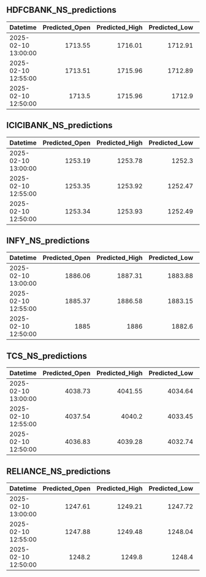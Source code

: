 ## HDFCBANK_NS_predictions
| Datetime            |   Predicted_Open |   Predicted_High |   Predicted_Low |   Predicted_Close |   Predicted_Volume |
|:--------------------|-----------------:|-----------------:|----------------:|------------------:|-------------------:|
| 2025-02-10 13:00:00 |          1713.55 |          1716.01 |         1712.91 |           1714.58 |            94544.8 |
| 2025-02-10 12:55:00 |          1713.51 |          1715.96 |         1712.89 |           1714.55 |            94303.8 |
| 2025-02-10 12:50:00 |          1713.5  |          1715.96 |         1712.9  |           1714.57 |            94134.3 |

## ICICIBANK_NS_predictions
| Datetime            |   Predicted_Open |   Predicted_High |   Predicted_Low |   Predicted_Close |   Predicted_Volume |
|:--------------------|-----------------:|-----------------:|----------------:|------------------:|-------------------:|
| 2025-02-10 13:00:00 |          1253.19 |          1253.78 |         1252.3  |           1253.56 |            78739.5 |
| 2025-02-10 12:55:00 |          1253.35 |          1253.92 |         1252.47 |           1253.73 |            77672.8 |
| 2025-02-10 12:50:00 |          1253.34 |          1253.93 |         1252.49 |           1253.75 |            77270.2 |

## INFY_NS_predictions
| Datetime            |   Predicted_Open |   Predicted_High |   Predicted_Low |   Predicted_Close |   Predicted_Volume |
|:--------------------|-----------------:|-----------------:|----------------:|------------------:|-------------------:|
| 2025-02-10 13:00:00 |          1886.06 |          1887.31 |         1883.88 |           1885.12 |            45929.9 |
| 2025-02-10 12:55:00 |          1885.37 |          1886.58 |         1883.15 |           1884.37 |            44776.1 |
| 2025-02-10 12:50:00 |          1885    |          1886    |         1882.6  |           1883.89 |            43125   |

## TCS_NS_predictions
| Datetime            |   Predicted_Open |   Predicted_High |   Predicted_Low |   Predicted_Close |   Predicted_Volume |
|:--------------------|-----------------:|-----------------:|----------------:|------------------:|-------------------:|
| 2025-02-10 13:00:00 |          4038.73 |          4041.55 |         4034.64 |           4039.34 |            21975.1 |
| 2025-02-10 12:55:00 |          4037.54 |          4040.2  |         4033.45 |           4038.05 |            21631.2 |
| 2025-02-10 12:50:00 |          4036.83 |          4039.28 |         4032.74 |           4037.25 |            21513.4 |

## RELIANCE_NS_predictions
| Datetime            |   Predicted_Open |   Predicted_High |   Predicted_Low |   Predicted_Close |   Predicted_Volume |
|:--------------------|-----------------:|-----------------:|----------------:|------------------:|-------------------:|
| 2025-02-10 13:00:00 |          1247.61 |          1249.21 |         1247.72 |           1247.8  |            95214.6 |
| 2025-02-10 12:55:00 |          1247.88 |          1249.48 |         1248.04 |           1248.06 |            90736.2 |
| 2025-02-10 12:50:00 |          1248.2  |          1249.8  |         1248.4  |           1248.33 |            88372.1 |

